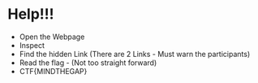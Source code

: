 # Help!!!

 + Open the Webpage
 + Inspect 
 + Find the hidden Link (There are 2 Links - Must warn the participants)
 + Read the flag - (Not too straight forward)
 + CTF{MINDTHEGAP}

